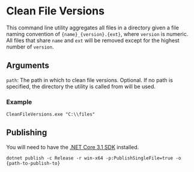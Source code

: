 # Clean File Versions

This command line utility aggregates all files in a directory given a file naming convention of `{name}_{version}.{ext}`, where `version` is numeric. All files that share `name` and `ext` will be removed except for the highest number of `version`.

## Arguments

`path`: The path in which to clean file versions. Optional. If no path is specified, the directory the utility is called from will be used.

### Example

```pwsh
CleanFileVersions.exe "C:\\files"
```

## Publishing

You will need to have the [.NET Core 3.1 SDK](https://dotnet.microsoft.com/download) installed.

```pwsh
dotnet publish -c Release -r win-x64 -p:PublishSingleFile=true -o {path-to-publish-to}
```